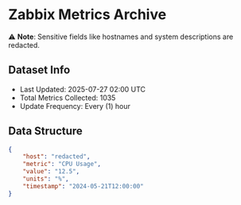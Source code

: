 # Zabbix Metrics Archive

⚠️ **Note**: Sensitive fields like hostnames and system descriptions are redacted.

## Dataset Info
- Last Updated: 2025-07-27 02:00 UTC
- Total Metrics Collected: 1035
- Update Frequency: Every (1) hour

## Data Structure
```json
{
    "host": "redacted",
    "metric": "CPU Usage",
    "value": "12.5",
    "units": "%",
    "timestamp": "2024-05-21T12:00:00"
}
```
